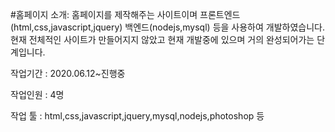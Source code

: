 #홈페이지 소개:
홈페이지를 제작해주는 사이트이며 
프론트엔드(html,css,javascript,jquery)
백엔드(nodejs,mysql) 등을 사용하여 개발하였습니다.
현재 전체적인 사이트가 만들어지지 않았고 현재 개발중에 있으며 거의 완성되어가는 단계입니다.

작업기간 : 2020.06.12~진행중


작업인원 : 4명

작업 툴 : html,css,javascript,jquery,mysql,nodejs,photoshop 등
